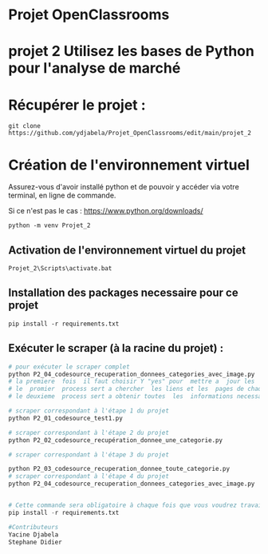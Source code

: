 # Projet OpenClassrooms
# projet 2 Utilisez les bases de Python pour l'analyse de marché

# Récupérer le projet :

```text
git clone https://github.com/ydjabela/Projet_OpenClassrooms/edit/main/projet_2
```

# Création de l'environnement virtuel

Assurez-vous d'avoir installé python et de pouvoir y accéder via votre terminal, en ligne de commande.

Si ce n'est pas le cas : https://www.python.org/downloads/

```
python -m venv Projet_2
```

## Activation de l'environnement virtuel du projet
```
Projet_2\Scripts\activate.bat
```
## Installation  des  packages necessaire pour ce projet
```
pip install -r requirements.txt
```

## Exécuter le scraper (à la racine du projet) :

```python
# pour exécuter le scraper complet
python P2_04_codesource_recuperation_donnees_categories_avec_image.py
# la premiere  fois  il faut choisir Y "yes" pour  mettre a  jour les  lien et creation des dossier et pour telecharger  les  images
# le  promier  process sert a chercher  les liens et les  pages de chaque categorie
# le deuxieme  process sert a obtenir toutes  les  informations necessaires pour chaque  livre 

# scraper correspondant à l'étape 1 du projet
python P2_01_codesource_test1.py

# scraper correspondant à l'étape 2 du projet
python P2_02_codesource_recupération_donnee_une_categorie.py

# scraper correspondant à l'étape 3 du projet

python P2_03_codesource_recuperation_donnee_toute_categorie.py
# scraper correspondant à l'étape 4 du projet
python P2_04_codesource_recuperation_donnees_categories_avec_image.py


# Cette commande sera obligatoire à chaque fois que vous voudrez travailler avec le cours. Dans le même terminal, tapez maintenant
pip install -r requirements.txt

#Contributeurs
Yacine Djabela
Stephane Didier

